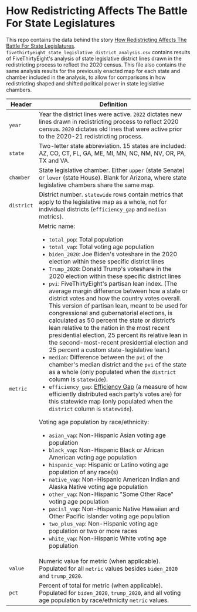 # How Redistricting Affects The Battle For State Legislatures

This repo contains the data behind the story [How Redistricting Affects The Battle For State Legislatures](https://fivethirtyeight.com/features/how-redistricting-affects-the-battle-for-state-legislatures/). `fivethirtyeight_state_legislative_district_analysis.csv` contains results of FiveThirtyEight's analysis of state legislative district lines drawn in the redistricting process to reflect the 2020 census. This file also contains the same analysis results for the previously enacted map for each state and chamber included in the analysis, to allow for comparisons in how redistricting shaped and shifted political power in state legislative chambers.

Header | Definition
---|---------
`year` | Year the district lines were active. `2022` dictates new lines drawn in redistricting process to reflect 2020 census. `2020` dictates old lines that were active prior to the 2020-21 redistricting process.
`state` | Two-letter state abbreviation. 15 states are included: AZ, CO, CT, FL, GA, ME, MI, MN, NC, NM, NV, OR, PA, TX and VA.
`chamber` | State legislative chamber. Either `upper` (state Senate) or `lower` (state House). Blank for Arizona, where state legislative chambers share the same map.
`district` | District number. `statewide` rows contain metrics that apply to the legislative map as a whole, not for individual districts (`efficiency_gap` and `median` metrics).
`metric` | Metric name:<br><ul><li>`total_pop`: Total population</li><li>`total_vap`: Total voting age population</li><li>`biden_2020`: Joe Biden's voteshare in the 2020 election within these specific district lines</li><li>`Trump_2020`: Donald Trump's voteshare in the 2020 election within these specific district lines</li><li>`pvi`: FiveThirtyEight's partisan lean index. (The average margin difference between how a state or district votes and how the country votes overall. This version of partisan lean, meant to be used for congressional and gubernatorial elections, is calculated as 50 percent the state or district’s lean relative to the nation in the most recent presidential election, 25 percent its relative lean in the second-most-recent presidential election and 25 percent a custom state-legislative lean.)</li><li>`median`: Difference between the `pvi` of the chamber's median district and the `pvi` of the state as a whole (only populated when the `district` column is `statewide`).</li><li>`efficiency_gap`: <a href="https://www.brennancenter.org/sites/default/files/legal-work/How_the_Efficiency_Gap_Standard_Works.pdf">Efficiency Gap</a> (a measure of how efficiently distributed each party’s votes are) for this statewide map (only populated when the `district` column is `statewide`).</li></ul>Voting age population by race/ethnicity:<ul><li>`asian_vap`: Non-Hispanic Asian voting age population</li><li>`black_vap`: Non-Hispanic Black or African American voting age population</li><li>`hispanic_vap`: Hispanic or Latino voting age population of any race(s)</li><li>`native_vap`: Non-Hispanic American Indian and Alaska Native voting age population</li><li>`other_vap`: Non-Hispanic "Some Other Race" voting age population</li><li>`pacisl_vap`: Non-Hispanic Native Hawaiian and Other Pacific Islander voting age population</li><li>`two_plus_vap`: Non-Hispanic voting age population or two or more races</li><li>`white_vap`: Non-Hispanic White voting age population</li></ul>
`value` | Numeric value for metric (when applicable). Populated for all `metric` values besides `biden_2020` and `trump_2020`.
`pct` | Percent of total for metric (when applicable). Populated for `biden_2020`, `trump_2020`, and all voting age population by race/ethnicity `metric` values.
